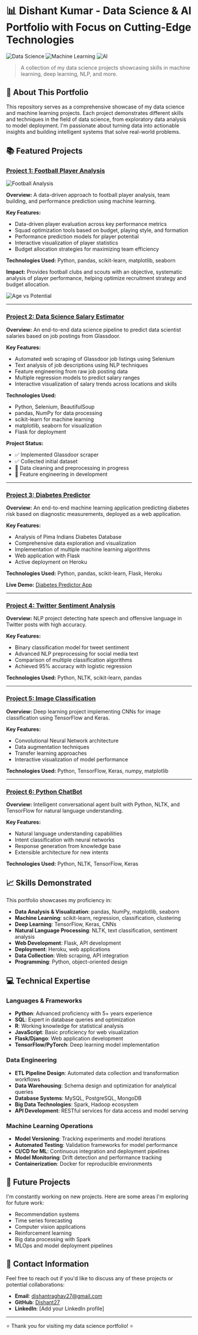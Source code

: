 # 📊 Dishant Kumar - Data Science & AI Portfolio with Focus on Cutting-Edge Technologies

![Data Science](https://img.shields.io/badge/Data%20Science-Portfolio-blue?style=for-the-badge)
![Machine Learning](https://img.shields.io/badge/Machine%20Learning-Projects-green?style=for-the-badge)
![AI](https://img.shields.io/badge/Artificial%20Intelligence-Solutions-red?style=for-the-badge)

> A collection of my data science projects showcasing skills in machine learning, deep learning, NLP, and more.

## 🚀 About This Portfolio

This repository serves as a comprehensive showcase of my data science and machine learning projects. Each project demonstrates different skills and techniques in the field of data science, from exploratory data analysis to model deployment. I'm passionate about turning data into actionable insights and building intelligent systems that solve real-world problems.

## 📚 Featured Projects

### [Project 1: Football Player Analysis](https://github.com/Dishant27/Football_Analysis)

![Football Analysis](/images/Pot_Ovr.png)

**Overview:** A data-driven approach to football player analysis, team building, and performance prediction using machine learning.

**Key Features:**
- Data-driven player evaluation across key performance metrics
- Squad optimization tools based on budget, playing style, and formation
- Performance prediction models for player potential
- Interactive visualization of player statistics
- Budget allocation strategies for maximizing team efficiency

**Technologies Used:** Python, pandas, scikit-learn, matplotlib, seaborn

**Impact:** Provides football clubs and scouts with an objective, systematic analysis of player performance, helping optimize recruitment strategy and budget allocation.

![Age vs Potential](/images/Age_potential.png)

---

### [Project 2: Data Science Salary Estimator](https://github.com/Dishant27/DS_proj)

**Overview:** An end-to-end data science pipeline to predict data scientist salaries based on job postings from Glassdoor.

**Key Features:**
- Automated web scraping of Glassdoor job listings using Selenium
- Text analysis of job descriptions using NLP techniques
- Feature engineering from raw job posting data
- Multiple regression models to predict salary ranges
- Interactive visualization of salary trends across locations and skills

**Technologies Used:** 
- Python, Selenium, BeautifulSoup
- pandas, NumPy for data processing
- scikit-learn for machine learning
- matplotlib, seaborn for visualization
- Flask for deployment

**Project Status:**
- ✅ Implemented Glassdoor scraper
- ✅ Collected initial dataset
- 🔄 Data cleaning and preprocessing in progress
- 🔄 Feature engineering in development

---

### [Project 3: Diabetes Predictor](https://github.com/Dishant27/Diabetes_Predictor)

**Overview:** An end-to-end machine learning application predicting diabetes risk based on diagnostic measurements, deployed as a web application.

**Key Features:**
- Analysis of Pima Indians Diabetes Database
- Comprehensive data exploration and visualization
- Implementation of multiple machine learning algorithms
- Web application with Flask
- Active deployment on Heroku

**Technologies Used:** Python, pandas, scikit-learn, Flask, Heroku

**Live Demo:** [Diabetes Predictor App](https://predictor-of-diabetes.herokuapp.com/)

---

### [Project 4: Twitter Sentiment Analysis](https://github.com/Dishant27/Twitter_Sentiment_Analysis)

**Overview:** NLP project detecting hate speech and offensive language in Twitter posts with high accuracy.

**Key Features:**
- Binary classification model for tweet sentiment
- Advanced NLP preprocessing for social media text
- Comparison of multiple classification algorithms
- Achieved 95% accuracy with logistic regression

**Technologies Used:** Python, NLTK, scikit-learn, pandas

---

### [Project 5: Image Classification](https://github.com/Dishant27/Image-Classification)

**Overview:** Deep learning project implementing CNNs for image classification using TensorFlow and Keras.

**Key Features:**
- Convolutional Neural Network architecture
- Data augmentation techniques
- Transfer learning approaches
- Interactive visualization of model performance

**Technologies Used:** Python, TensorFlow, Keras, numpy, matplotlib

---

### [Project 6: Python ChatBot](https://github.com/Dishant27/ChatBot_python)

**Overview:** Intelligent conversational agent built with Python, NLTK, and TensorFlow for natural language understanding.

**Key Features:**
- Natural language understanding capabilities
- Intent classification with neural networks
- Response generation from knowledge base
- Extensible architecture for new intents

**Technologies Used:** Python, NLTK, TensorFlow, Keras

## 📈 Skills Demonstrated

This portfolio showcases my proficiency in:

- **Data Analysis & Visualization**: pandas, NumPy, matplotlib, seaborn
- **Machine Learning**: scikit-learn, regression, classification, clustering
- **Deep Learning**: TensorFlow, Keras, CNNs
- **Natural Language Processing**: NLTK, text classification, sentiment analysis
- **Web Development**: Flask, API development
- **Deployment**: Heroku, web applications
- **Data Collection**: Web scraping, API integration
- **Programming**: Python, object-oriented design

## 💻 Technical Expertise

### Languages & Frameworks
- **Python**: Advanced proficiency with 5+ years experience
- **SQL**: Expert in database queries and optimization
- **R**: Working knowledge for statistical analysis
- **JavaScript**: Basic proficiency for web visualization
- **Flask/Django**: Web application development
- **TensorFlow/PyTorch**: Deep learning model implementation

### Data Engineering
- **ETL Pipeline Design**: Automated data collection and transformation workflows
- **Data Warehousing**: Schema design and optimization for analytical queries
- **Database Systems**: MySQL, PostgreSQL, MongoDB
- **Big Data Technologies**: Spark, Hadoop ecosystem
- **API Development**: RESTful services for data access and model serving

### Machine Learning Operations
- **Model Versioning**: Tracking experiments and model iterations
- **Automated Testing**: Validation frameworks for model performance
- **CI/CD for ML**: Continuous integration and deployment pipelines
- **Model Monitoring**: Drift detection and performance tracking
- **Containerization**: Docker for reproducible environments

## 🔮 Future Projects

I'm constantly working on new projects. Here are some areas I'm exploring for future work:

- Recommendation systems
- Time series forecasting
- Computer vision applications
- Reinforcement learning
- Big data processing with Spark
- MLOps and model deployment pipelines

## 📧 Contact Information

Feel free to reach out if you'd like to discuss any of these projects or potential collaborations:

- **Email**: dishantraghav27@gmail.com
- **GitHub**: [Dishant27](https://github.com/Dishant27)
- **LinkedIn**: [Add your LinkedIn profile]

---

⭐ Thank you for visiting my data science portfolio! ⭐